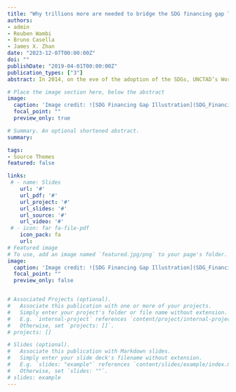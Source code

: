 ```yaml
---
title: "Why trillions more are needed to bridge the SDG financing gap TESTTEST"
authors: 
- admin
- Reuben Wambi
- Bruno Casella
- James X. Zhan
date: "2023-12-07T00:00:00Z"
doi: ""
publishDate: "2019-04-01T00:00:00Z"
publication_types: ["3"]
abstract: In 2014, on the eve of the adoption of the SDGs, UNCTAD’s World Investment Report put the annual investment gap faced by developing countries to achieve the goals at $2.5 trillion. A new midpoint review sets the bar much higher, at $4 - $4.3 trillion, according to the latest UNCTAD SDG Investment Trends Monitor. Taking place ahead of COP28, the World Investment Forum 2023 offers a platform for policymakers at the highest levels to take decisive actions to accelerate SDG financing.

# Place the image section here, below the abstract
image:
  caption: 'Image credit: ![SDG Financing Gap Illustration](SDG_Financing_gap.png)'
  focal_point: ""
  preview_only: true

# Summary. An optional shortened abstract.
summary: 

tags:
- Source Themes
featured: false

links:
 # - name: Slides
    url: '#'
    url_pdf: '#' 
    url_project: '#'
    url_slides: '#'
    url_source: '#'
    url_video: '#'
 # - icon: far fa-file-pdf
    icon_pack: fa
    url: 
# Featured image
# To use, add an image named `featured.jpg/png` to your page's folder. 
image:
  caption: 'Image credit: ![SDG Financing Gap Illustration](SDG_Financing_gap.png)'
  focal_point: ""
  preview_only: false


# Associated Projects (optional).
#   Associate this publication with one or more of your projects.
#   Simply enter your project's folder or file name without extension.
#   E.g. `internal-project` references `content/project/internal-project/index.md`.
#   Otherwise, set `projects: []`.
# projects: []

# Slides (optional).
#   Associate this publication with Markdown slides.
#   Simply enter your slide deck's filename without extension.
#   E.g. `slides: "example"` references `content/slides/example/index.md`.
#   Otherwise, set `slides: ""`.
# slides: example
---
```


